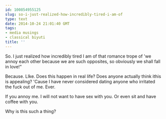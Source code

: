 ```yaml
---
id: 100854955125
slug: so-i-just-realized-how-incredibly-tired-i-am-of
type: text
date: 2014-10-24 21:01:40 GMT
tags:
- media musings
- classical biyuti
title: ''
---
```

So. I just realized how incredibly tired I am of that romance trope of 'we annoy each other because we are such opposites, so obviously we shall fall in love!"

Because. LIke. Does this happen in real life? Does anyone actually think ithis is appealing? 'Cause I have never considered dating anyone who irritated the fuck out of me. Ever. 

If you annoy me. I will not want to have sex with you. Or even sit and have coffee with you. 

Why is this such a thing?